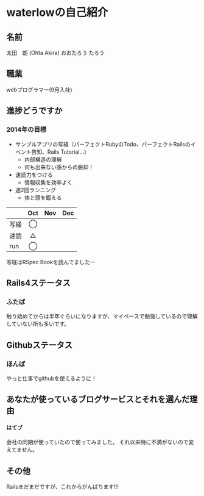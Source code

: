 waterlowの自己紹介
=

名前
-
太田　朗
(Ohta Akira)
おおたろう
たろう

職業
-
webプログラマー(9月入社)

進捗どうですか
-
### 2014年の目標
* サンプルアプリの写経（パーフェクトRubyのTodo、パーフェクトRailsのイベント告知、Rails Tutorial…）
	* 内部構造の理解
	* 何も出来ない感からの脱却！
* 速読力をつける
	* 情報収集を効率よく
* 週2回ランニング
	* 体と頭を鍛える

|      | Oct | Nov | Dec |
|:-----|:---:|:---:|:---:|
| 写経 |  ◯  |     |     |
| 速読 |  △  |     |     |
| run  |  ◯  |     |     |

写経はRSpec Bookを読んでましたー

Rails4ステータス
-
### ふたば
触り始めてからは半年ぐらいになりますが、マイペースで勉強しているので理解していない所も多いです。

Githubステータス
-
### ほんば
やっと仕事でgithubを使えるように！

あなたが使っているブログサービスとそれを選んだ理由
-
#### はてブ
会社の同期が使っていたので使ってみました。
それ以来特に不満がないので変えてません。

その他
-
Railsまだまだですが、これからがんばります!!!
